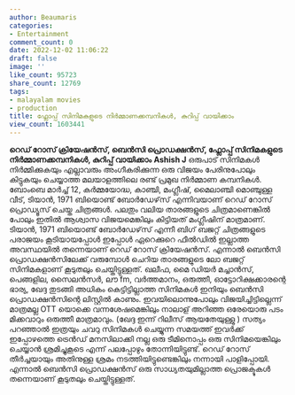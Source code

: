 ```yaml
---
author: Beaumaris
categories:
- Entertainment
comment_count: 0
date: 2022-12-02 11:06:22
draft: false
image: ''
like_count: 95723
share_count: 12769
tags:
- malayalam movies
- production
title: ഫ്ലോപ്പ് സിനിമകളുടെ നിർമ്മാണക്കമ്പനികൾ, കുറിപ്പ് വായിക്കാം
view_count: 1603441
---
```


**റെഡ് റോസ് ക്രിയേഷൻസ്, ബെൻസി പ്രൊഡക്ഷൻസ്, ഫ്ലോപ്പ് സിനിമകളുടെ നിർമ്മാണക്കമ്പനികൾ, കുറിപ്പ് വായിക്കാം** **Ashish J** ഒരുപാട് സിനിമകൾ നിർമ്മിക്കുകയും എല്ലാവരും അംഗീകരിക്കുന്ന ഒരു വിജയം പേരിനുപോലും കിട്ടുകയും ചെയ്യാത്ത മലയാളത്തിലെ രണ്ട് പ്രമുഖ നിർമ്മാണ കമ്പനികൾ. ബോംബെ മാർച്ച്‌ 12, കർമ്മയോദ്ധ, കാഞ്ചി, മംഗ്ലീഷ്, മൈലാഞ്ചി മൊഞ്ചുള്ള വീട്, ടിയാൻ, 1971 ബിയൊണ്ട് ബോർഡേഴ്‌സ് എന്നിവയാണ് റെഡ് റോസ് പ്രൊഡ്യൂസ് ചെയ്ത ചിത്രങ്ങൾ. പലതും വലിയ താരങ്ങളുടെ ചിത്രമാണെങ്കിൽ പോലും ഇതിൽ ആശ്വാസ വിജയമെങ്കിലും കിട്ടിയത് മംഗ്ലീഷിന് മാത്രമാണ്. ടിയാൻ, 1971 ബിയൊണ്ട് ബോർഡേഴ്‌സ് എന്നീ ബിഗ് ബജറ്റ് ചിത്രങ്ങളുടെ പരാജയം കൂടിയായപ്പോൾ ഇപ്പോൾ ഏറെക്കുറെ ഫീൽഡിൽ ഇല്ലാത്ത അവസ്ഥയിൽ തന്നെയാണ് റെഡ് റോസ് ക്രിയേഷൻസ്. എന്നാൽ ബെൻസി പ്രൊഡക്ഷൻസിലേക്ക് വരുമ്പോൾ ചെറിയ താരങ്ങളുടെ ലോ ബജറ്റ് സിനിമകളാണ് കൂടുതലും ചെയ്തിട്ടുള്ളത്. ഖലീഫ, മൈ ഡിയർ മച്ചാൻസ്, പെങ്ങളില, സൈലൻസർ, ലൗ fm, വർത്തമാനം, ഒരുത്തീ, ഓട്ടോറിക്ഷക്കാരന്റെ ഭാര്യ, ഖേദ്ദ തുടങ്ങി അധികം കെട്ടിട്ടില്ലാത്ത സിനിമകൾ ഇനിയും ബെൻസി പ്രൊഡക്ഷൻസിന്റെ ലിസ്റ്റിൽ കാണും. ഇവയിലൊന്നുപോലും വിജയിച്ചിട്ടില്ലെന്ന് മാത്രമല്ല OTT യൊക്കെ വന്നശേഷമെങ്കിലും നാലാള് അറിഞ്ഞ ഒരേയൊരു പടം മിക്കവാറും ഒരുത്തീ മാത്രമാവും. (ഖേദ്ദ ഇന്ന് റിലീസ് ആയതേയുള്ളു ) സത്യം പറഞ്ഞാൽ ഇത്രയും ചവറു സിനിമകൾ ചെയ്യുന്ന സമയത്ത് ഇവർക്ക് ഇപ്പോഴത്തെ ട്രെൻഡ് മനസിലാക്കി നല്ല ഒരു ടീമിനൊപ്പം ഒരു സിനിമയെങ്കിലും ചെയ്യാൻ ശ്രമിച്ചുകൂടെ എന്ന് പലപ്പോഴും തോന്നിയിട്ടുണ്ട്. റെഡ് റോസ് തീർച്ചയായും അതിനുള്ള ശ്രമം നടത്തിയിട്ടുണ്ടെങ്കിലും നന്നായി പാളിപ്പോയി. എന്നാൽ ബെൻസി പ്രൊഡക്ഷൻസ് ഒരു സാധ്യതയുമില്ലാത്ത പ്രൊജക്ടുകൾ തന്നെയാണ് കൂടുതലും ചെയ്തിട്ടുള്ളത്.